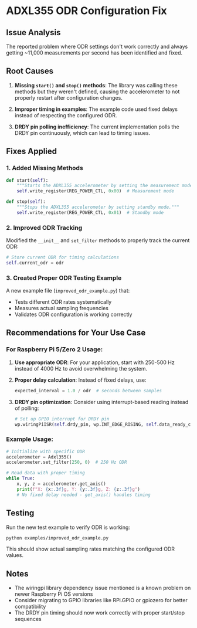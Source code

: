 # ADXL355 ODR Configuration Fix

## Issue Analysis

The reported problem where ODR settings don't work correctly and always getting ~11,000 measurements per second has been identified and fixed.

## Root Causes

1. **Missing `start()` and `stop()` methods**: The library was calling these methods but they weren't defined, causing the accelerometer to not properly restart after configuration changes.

2. **Improper timing in examples**: The example code used fixed delays instead of respecting the configured ODR.

3. **DRDY pin polling inefficiency**: The current implementation polls the DRDY pin continuously, which can lead to timing issues.

## Fixes Applied

### 1. Added Missing Methods

```python
def start(self):
    """Starts the ADXL355 accelerometer by setting the measurement mode."""
    self.write_register(REG_POWER_CTL, 0x00)  # Measurement mode

def stop(self):
    """Stops the ADXL355 accelerometer by setting standby mode."""
    self.write_register(REG_POWER_CTL, 0x01)  # Standby mode
```

### 2. Improved ODR Tracking

Modified the `__init__` and `set_filter` methods to properly track the current ODR:

```python
# Store current ODR for timing calculations
self.current_odr = odr
```

### 3. Created Proper ODR Testing Example

A new example file (`improved_odr_example.py`) that:
- Tests different ODR rates systematically
- Measures actual sampling frequencies
- Validates ODR configuration is working correctly

## Recommendations for Your Use Case

### For Raspberry Pi 5/Zero 2 Usage:

1. **Use appropriate ODR**: For your application, start with 250-500 Hz instead of 4000 Hz to avoid overwhelming the system.

2. **Proper delay calculation**: Instead of fixed delays, use:
   ```python
   expected_interval = 1.0 / odr  # seconds between samples
   ```

3. **DRDY pin optimization**: Consider using interrupt-based reading instead of polling:
   ```python
   # Set up GPIO interrupt for DRDY pin
   wp.wiringPiISR(self.drdy_pin, wp.INT_EDGE_RISING, self.data_ready_callback)
   ```

### Example Usage:

```python
# Initialize with specific ODR
accelerometer = Adxl355()
accelerometer.set_filter(250, 0)  # 250 Hz ODR

# Read data with proper timing
while True:
    x, y, z = accelerometer.get_axis()
    print(f"X: {x:.3f}g, Y: {y:.3f}g, Z: {z:.3f}g")
    # No fixed delay needed - get_axis() handles timing
```

## Testing

Run the new test example to verify ODR is working:
```bash
python examples/improved_odr_example.py
```

This should show actual sampling rates matching the configured ODR values.

## Notes

- The wiringpi library dependency issue mentioned is a known problem on newer Raspberry Pi OS versions
- Consider migrating to GPIO libraries like RPi.GPIO or gpiozero for better compatibility
- The DRDY pin timing should now work correctly with proper start/stop sequences
